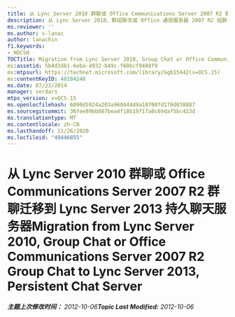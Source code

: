 ```yaml
---
title: 从 Lync Server 2010 群聊或 Office Communications Server 2007 R2 群聊迁移到 Lync Server 2013 持久聊天服务器
description: 从 Lync Server 2010、群组聊天或 Office 通信服务器 2007 R2 组聊天迁移到 Lync Server 2013、持久聊天服务器。
ms.reviewer: ''
ms.author: v-lanac
author: lanachin
f1.keywords:
- NOCSH
TOCTitle: Migration from Lync Server 2010, Group Chat or Office Communications Server 2007 R2 Group Chat to Lync Server 2013, Persistent Chat Server
ms:assetid: 5b4d3db1-6eba-4932-b49c-f60bcf9488f9
ms:mtpsurl: https://technet.microsoft.com/library/Gg615442(v=OCS.15)
ms:contentKeyID: 48184240
ms.date: 07/23/2014
manager: serdars
mtps_version: v=OCS.15
ms.openlocfilehash: 6090d5924a203a960444d9a10700fd178d038887
ms.sourcegitcommit: 36fee89bb887bea4f18b19f17a8c69daf5bc423d
ms.translationtype: MT
ms.contentlocale: zh-CN
ms.lasthandoff: 11/26/2020
ms.locfileid: "49446855"
---
```

# <a name="migration-from-lync-server-2010-group-chat-or-office-communications-server-2007-r2-group-chat-to-lync-server-2013-persistent-chat-server"></a><span data-ttu-id="3b49d-103">从 Lync Server 2010 群聊或 Office Communications Server 2007 R2 群聊迁移到 Lync Server 2013 持久聊天服务器</span><span class="sxs-lookup"><span data-stu-id="3b49d-103">Migration from Lync Server 2010, Group Chat or Office Communications Server 2007 R2 Group Chat to Lync Server 2013, Persistent Chat Server</span></span>

<div data-xmlns="http://www.w3.org/1999/xhtml">

<div class="topic" data-xmlns="http://www.w3.org/1999/xhtml" data-msxsl="urn:schemas-microsoft-com:xslt" data-cs="https://msdn.microsoft.com/">

<div data-asp="https://msdn2.microsoft.com/asp">



</div>

<div id="mainSection">

<div id="mainBody"><span data-ttu-id="3b49d-104">

<span> </span></span><span class="sxs-lookup"><span data-stu-id="3b49d-104">

<span> </span></span></span>

<span data-ttu-id="3b49d-105">_**主题上次修改时间：** 2012-10-06_</span><span class="sxs-lookup"><span data-stu-id="3b49d-105">_**Topic Last Modified:** 2012-10-06_</span></span>

<span data-ttu-id="3b49d-106">本部分中的主题将指导你完成将 Lync Server 2010、群组聊天或 Office 通信服务器 2007 R2 组聊天迁移到 Lync Server 2013、持久聊天服务器的过程。</span><span class="sxs-lookup"><span data-stu-id="3b49d-106">The topics in this section guide you through the process of migrating either Lync Server 2010, Group Chat or Office Communications Server 2007 R2 Group Chat to Lync Server 2013, Persistent Chat Server.</span></span> <span data-ttu-id="3b49d-107">如果你打算使用 Lync server 2013、持久聊天服务器部署与 Lync Server 2010 共存，群组聊天或 Office 通信服务器 2007 R2 组聊天部署，本指南还包括一些必要的信息，可用于在此混合环境中操作。</span><span class="sxs-lookup"><span data-stu-id="3b49d-107">If you intend for your Lync Server 2013, Persistent Chat Server deployment to coexist with a Lync Server 2010, Group Chat or Office Communications Server 2007 R2 Group Chat deployment, this guide also includes some essential information for operating in this mixed environment.</span></span> <span data-ttu-id="3b49d-108">本指南主要侧重于持久聊天服务器的数据迁移。</span><span class="sxs-lookup"><span data-stu-id="3b49d-108">This guide primarily focuses on data migration for Persistent Chat Server.</span></span> <span data-ttu-id="3b49d-109">对于从旧版 Lync Server 迁移到 Lync Server 2013 的用户，请参阅 [从 Lync server 2010 迁移到 Lync server 2013](migration-from-lync-server-2010-to-lync-server-2013.md) 和 [从 Office 通信服务器 2007 R2 迁移到 lync server 2013](migration-from-office-communications-server-2007-r2-to-lync-server-2013.md)。</span><span class="sxs-lookup"><span data-stu-id="3b49d-109">For users who are migrating from legacy versions of Lync Server to Lync Server 2013, see [Migration from Lync Server 2010 to Lync Server 2013](migration-from-lync-server-2010-to-lync-server-2013.md) and [Migration from Office Communications Server 2007 R2 to Lync Server 2013](migration-from-office-communications-server-2007-r2-to-lync-server-2013.md).</span></span>

<div>


> [!IMPORTANT]  
> <span data-ttu-id="3b49d-110">本主题假定你已在与 Lync Server 2010 或 Office 通信服务器 2007 R2 共存的情况下安装了 Lync Server 2013。</span><span class="sxs-lookup"><span data-stu-id="3b49d-110">This topic assumes that you have already installed Lync Server 2013 in coexistence with Lync Server 2010 or Office Communications Server 2007 R2.</span></span>



</div>

<div>


> [!IMPORTANT]  
> <span data-ttu-id="3b49d-111">本指南介绍了完成迁移的每个阶段通常需要执行的步骤。</span><span class="sxs-lookup"><span data-stu-id="3b49d-111">This guide describes the steps generally required to accomplish each phase of migration.</span></span> <span data-ttu-id="3b49d-112">它不能解决每个可能的旧部署拓扑或每种可能的迁移方案。</span><span class="sxs-lookup"><span data-stu-id="3b49d-112">It does not address every possible legacy deployment topology or every possible migration scenario.</span></span> <span data-ttu-id="3b49d-113">因此，你可能不需要执行所述的每个步骤，或者你可能需要执行其他步骤，具体取决于你的部署。</span><span class="sxs-lookup"><span data-stu-id="3b49d-113">Therefore, you may not need to perform every step that is described, or you may need to perform additional steps, depending on your deployment.</span></span> <span data-ttu-id="3b49d-114">本指南还提供了验证步骤的示例。</span><span class="sxs-lookup"><span data-stu-id="3b49d-114">The guide also provides examples of verification steps.</span></span> <span data-ttu-id="3b49d-115">提供这些验证步骤旨在帮助你了解需要查找的内容，以确保在你完成迁移过程中每个阶段成功完成。</span><span class="sxs-lookup"><span data-stu-id="3b49d-115">These verification steps are provided to help you understand what you need to look for to be sure that each phase completes successfully as you progress through your migration.</span></span> <span data-ttu-id="3b49d-116">你可以将这些验证步骤修改为你的特定迁移过程。</span><span class="sxs-lookup"><span data-stu-id="3b49d-116">You can modify these verification steps to your specific migration process.</span></span>



</div>

<span data-ttu-id="3b49d-117">本指南提供有关升级现有部署的特定信息。</span><span class="sxs-lookup"><span data-stu-id="3b49d-117">This guide provides information specific to upgrading your existing deployment.</span></span> <span data-ttu-id="3b49d-118">它不介绍如何更改现有拓扑。</span><span class="sxs-lookup"><span data-stu-id="3b49d-118">It does not explain how to change your existing topology.</span></span> <span data-ttu-id="3b49d-119">本指南不介绍新功能的实现。</span><span class="sxs-lookup"><span data-stu-id="3b49d-119">This guide does not cover the implementation of new features.</span></span> <span data-ttu-id="3b49d-120">当详细过程记录在其他位置时，本指南将指导你使用相应的文档或文档部分。</span><span class="sxs-lookup"><span data-stu-id="3b49d-120">When a detailed procedure is documented elsewhere, this guide directs you to the appropriate document or document section.</span></span>

<span data-ttu-id="3b49d-121">此文档定义了下表中指定的术语。</span><span class="sxs-lookup"><span data-stu-id="3b49d-121">This document defines terms as specified in the following list.</span></span>

  - <span data-ttu-id="3b49d-122">*移植*</span><span class="sxs-lookup"><span data-stu-id="3b49d-122">*migration*</span></span>  
    <span data-ttu-id="3b49d-123">将部署从以前版本的持久聊天服务器（以前称为组聊天服务器）移动到 Lync Server 2013 持久聊天服务器。</span><span class="sxs-lookup"><span data-stu-id="3b49d-123">Moving your deployment from a previous version of Persistent Chat Server, formerly known as Group Chat Server, to Lync Server 2013, Persistent Chat Server.</span></span>

<!-- end list -->

  - <span data-ttu-id="3b49d-124">*升级*</span><span class="sxs-lookup"><span data-stu-id="3b49d-124">*upgrade*</span></span>  
    <span data-ttu-id="3b49d-125">在服务器或客户端计算机上安装较新版本的软件。</span><span class="sxs-lookup"><span data-stu-id="3b49d-125">Installing a newer version of software on a server or client computer.</span></span>

<!-- end list -->

  - <span data-ttu-id="3b49d-126">*既*</span><span class="sxs-lookup"><span data-stu-id="3b49d-126">*coexistence*</span></span>  
    <span data-ttu-id="3b49d-127">在迁移过程中，当某些功能已迁移到 Lync Server 2013、持久聊天服务器以及其他功能的临时环境仍然保留在早期版本的组聊天服务器上时。</span><span class="sxs-lookup"><span data-stu-id="3b49d-127">The temporary environment that exists during migration, when some functionality has been migrated to Lync Server 2013, Persistent Chat Server, and other functionality still remains on a prior version of Group Chat Server.</span></span>

<span data-ttu-id="3b49d-128">持久聊天服务器是 Lync Server 2013 基础结构的扩展。</span><span class="sxs-lookup"><span data-stu-id="3b49d-128">Persistent Chat Server is an extension of the Lync Server 2013 infrastructure.</span></span> <span data-ttu-id="3b49d-129">根据你的拓扑，你可以将 Lync Server 2010、群组聊天或 Office 通信服务器 2007 R2 组聊天迁移到 Lync Server 2013 持久聊天服务器。</span><span class="sxs-lookup"><span data-stu-id="3b49d-129">Depending on your topology, you can migrate Lync Server 2010, Group Chat or Office Communications Server 2007 R2 Group Chat to Lync Server 2013 Persistent Chat Server.</span></span> <span data-ttu-id="3b49d-130">有关可用拓扑和迁移群组聊天服务器的技术和软件要求的详细信息，请参阅规划文档中的在 [Lync server 2013 中规划持久聊天服务器](lync-server-2013-planning-for-persistent-chat-server.md) 。</span><span class="sxs-lookup"><span data-stu-id="3b49d-130">For details about available topologies and the technical and software requirements for migrating Group Chat Server, see [Planning for Persistent Chat Server in Lync Server 2013](lync-server-2013-planning-for-persistent-chat-server.md) in the Planning documentation.</span></span>

<span data-ttu-id="3b49d-131">如果您的组织要求合规性支持，则它现在会自动随每个持久聊天服务器一起安装。</span><span class="sxs-lookup"><span data-stu-id="3b49d-131">If your organization requires compliance support, it is now automatically installed with each Persistent Chat Server.</span></span> <span data-ttu-id="3b49d-132">不再需要一个单独的服务器来实现合规性。</span><span class="sxs-lookup"><span data-stu-id="3b49d-132">A separate server is no longer needed for compliance.</span></span>

<div>


> [!IMPORTANT]  
> <span data-ttu-id="3b49d-133">持久聊天服务器必须安装在 NTFS 文件系统上才能帮助强制实施文件系统安全。</span><span class="sxs-lookup"><span data-stu-id="3b49d-133">Persistent Chat Server must be installed on an NTFS file system to help enforce file system security.</span></span> <span data-ttu-id="3b49d-134">FAT32 不是持久聊天服务器支持的文件系统。</span><span class="sxs-lookup"><span data-stu-id="3b49d-134">FAT32 is not a supported file system for Persistent Chat Server.</span></span><BR><span data-ttu-id="3b49d-135">如果您的组织要求合规性支持，则它现在会自动随每个持久聊天服务器一起安装。</span><span class="sxs-lookup"><span data-stu-id="3b49d-135">If your organization requires compliance support, it is now automatically installed with each Persistent Chat Server.</span></span> <span data-ttu-id="3b49d-136">不再需要一个单独的服务器来实现合规性。</span><span class="sxs-lookup"><span data-stu-id="3b49d-136">A separate server is no longer needed for compliance.</span></span> <span data-ttu-id="3b49d-137">有关 Lync Server 2013 持久聊天服务器中的更改的更多详细信息 &nbsp; ，请参阅入门文档中 <A href="lync-server-2013-new-persistent-chat-server-features.md">Lync server 2013 中的新持久聊天服务器功能</A> 。</span><span class="sxs-lookup"><span data-stu-id="3b49d-137">For more details about changes in Lync Server 2013&nbsp;Persistent Chat Server, see <A href="lync-server-2013-new-persistent-chat-server-features.md">New Persistent Chat Server features in Lync Server 2013</A> in the Getting Started documentation.</span></span>



</div>

<div>

## <a name="in-this-section"></a><span data-ttu-id="3b49d-138">本节内容</span><span class="sxs-lookup"><span data-stu-id="3b49d-138">In This Section</span></span>

  - [<span data-ttu-id="3b49d-139">标准迁移方案 - 高级别</span><span class="sxs-lookup"><span data-stu-id="3b49d-139">Standard migration scenario - high-level</span></span>](standard-migration-scenario-high-level.md)

  - [<span data-ttu-id="3b49d-140">迁移过程 - 详细信息</span><span class="sxs-lookup"><span data-stu-id="3b49d-140">Migration process - details</span></span>](migration-process-details.md)

  - [<span data-ttu-id="3b49d-141">共存注意事项</span><span class="sxs-lookup"><span data-stu-id="3b49d-141">Coexistence considerations</span></span>](coexistence-considerations.md)

<span data-ttu-id="3b49d-142"></div>

</div>

<span> </span>

</div>

</div>

</span><span class="sxs-lookup"><span data-stu-id="3b49d-142"></div>

</div>

<span> </span>

</div>

</div>

</span></span></div>

